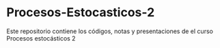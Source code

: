 # Procesos-Estocasticos-2
Este repositorio contiene los códigos, notas y presentaciones de el curso Procesos estocásticos 2
